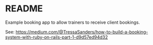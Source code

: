 # README

Example booking app to allow trainers to receive client bookings.

See:  https://medium.com/@TressaSanders/how-to-build-a-booking-system-with-ruby-on-rails-part-1-d9d57ed94d32

<!-- Things you may want to cover:

* Ruby version

* System dependencies

* Configuration

* Database creation

* Database initialization

* How to run the test suite

* Services (job queues, cache servers, search engines, etc.)

* Deployment instructions

* ... -->
